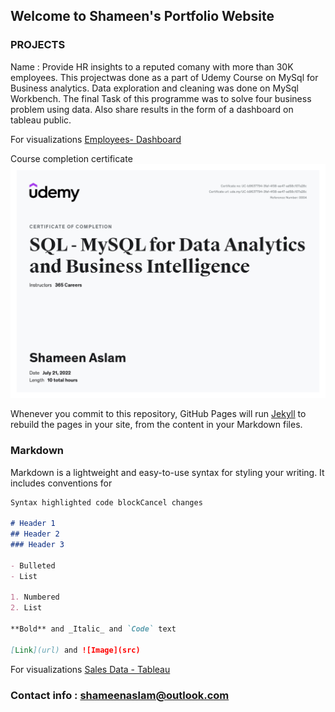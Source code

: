## Welcome to Shameen's Portfolio Website
### PROJECTS


Name : Provide HR insights to a reputed comany with more than 30K employees. This projectwas done as a part of Udemy Course on MySql for Business analytics.
Data exploration and cleaning was done on MySql Workbench. 
The final Task of this programme was to solve four business problem using data. Also share results in the form of a dashboard on tableau public.


For visualizations [Employees- Dashboard](https://public.tableau.com/views/project_employees_dataset/Dashboard1?:language=en-GB&:display_count=n&:origin=viz_share_link)

Course completion certificate ![MySql for Business Analytics](certificates/mysql.jpg)



Whenever you commit to this repository, GitHub Pages will run [Jekyll](https://jekyllrb.com/) to rebuild the pages in your site, from the content in your Markdown files.

### Markdown

Markdown is a lightweight and easy-to-use syntax for styling your writing. It includes conventions for

```markdown
Syntax highlighted code blockCancel changes

# Header 1
## Header 2
### Header 3

- Bulleted
- List

1. Numbered
2. List

**Bold** and _Italic_ and `Code` text

[Link](url) and ![Image](src)
```

For visualizations [Sales Data - Tableau](https://public.tableau.com/app/profile/shameen.aslam/viz/portfolio_project-sales/Dashboard1)


### Contact info : shameenaslam@outlook.com
